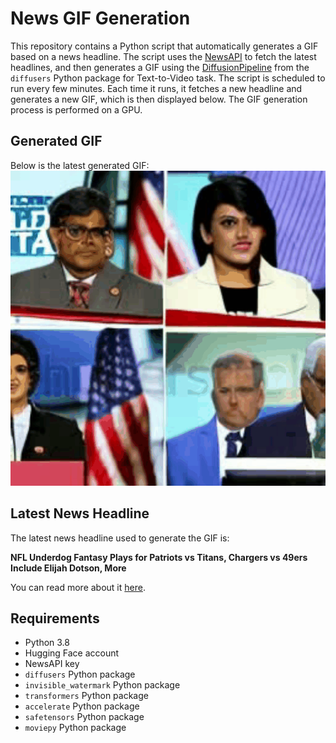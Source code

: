 # News GIF Generation
This repository contains a Python script that automatically generates a GIF based on a news headline. The script uses the [NewsAPI](https://newsapi.org/) to fetch the latest headlines, and then generates a GIF using the [DiffusionPipeline](https://github.com/huggingface/diffusers) from the `diffusers` Python package for Text-to-Video task.
The script is scheduled to run every few minutes. Each time it runs, it fetches a new headline and generates a new GIF, which is then displayed below. The GIF generation process is performed on a GPU.

## Generated GIF
Below is the latest generated GIF:
![Generated GIF](output.gif?raw=true&v=1693127244)

## Latest News Headline
The latest news headline used to generate the GIF is:

**NFL Underdog Fantasy Plays for Patriots vs Titans, Chargers vs 49ers Include Elijah Dotson, More**

You can read more about it [here](https://www.actionnetwork.com/nfl/nfl-underdog-fantasy-plays-for-patriots-vs-titans-chargers-vs-49ers-include-sam-darnold-trey-lance).

## Requirements
- Python 3.8
- Hugging Face account
- NewsAPI key
- `diffusers` Python package
- `invisible_watermark` Python package
- `transformers` Python package
- `accelerate` Python package
- `safetensors` Python package
- `moviepy` Python package
